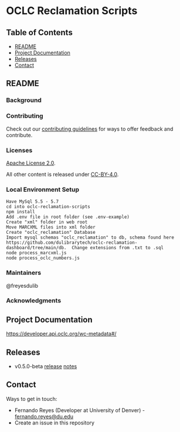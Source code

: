 # OCLC Reclamation Scripts

## Table of Contents

* [README](#readme)
* [Project Documentation](#project-documentation)
* [Releases](#releases)
* [Contact](#contact)

## README

### Background

### Contributing

Check out our [contributing guidelines](/CONTRIBUTING.md) for ways to offer feedback and contribute.

### Licenses

[Apache License 2.0](https://www.apache.org/licenses/LICENSE-2.0).

All other content is released under [CC-BY-4.0](https://creativecommons.org/licenses/by/4.0/).

### Local Environment Setup

```
Have MySql 5.5 - 5.7
cd into oclc-reclamation-scripts
npm install
Add .env file in root folder (see .env-example)
Create "xml" folder in web root
Move MARCXML files into xml folder
Create "oclc_reclamation" Database
Import mysql schemas "oclc_reclamation" to db, schema found here https://github.com/dulibrarytech/oclc-reclamation-dashboard/tree/main/db.  Change extensions from .txt to .sql
node process_marcxml.js
node process_oclc_numbers.js
```

### Maintainers

@freyesdulib

### Acknowledgments

## Project Documentation
https://developer.api.oclc.org/wc-metadata#/

## Releases
* v0.5.0-beta [release]() [notes]()


## Contact

Ways to get in touch:

* Fernando Reyes (Developer at University of Denver) - fernando.reyes@du.edu
* Create an issue in this repository
